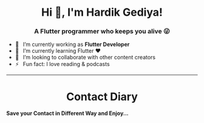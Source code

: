 <h1 align="center"> Hi 👋, I'm Hardik Gediya!</a></h1>
<h3 align="center">A Flutter programmer who keeps you alive 😜</h3>


- 🔭 &ensp;I’m currently working as **Flutter Developer**
- 🌱 &ensp;I’m currently learning Flutter ❤️
- 👯 &ensp;I’m looking to collaborate with other content creators
- ⚡ &ensp;Fun fact: I love reading & podcasts

----------------------------------------------------------------------


<h1 align="center">Contact Diary</a></h1>

**Save your Contact in Different Way and Enjoy...**



